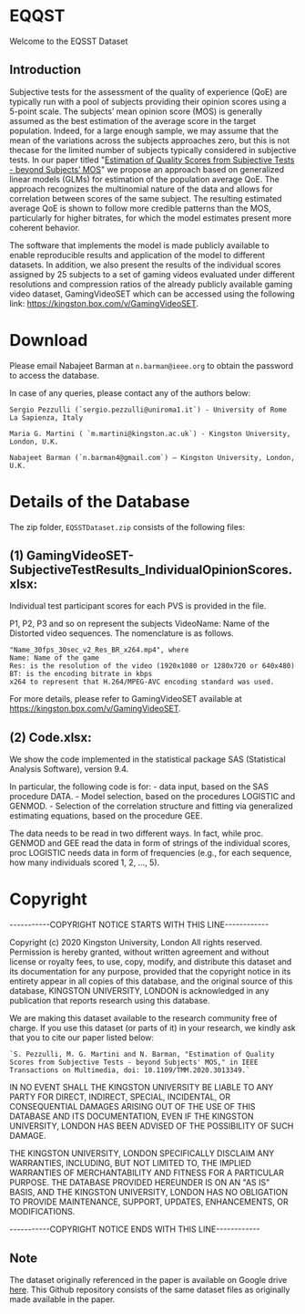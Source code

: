 # EQQST

Welcome to the EQSST Dataset

## Introduction

Subjective tests for the assessment of the quality of experience (QoE) are typically run with a pool of subjects providing their opinion scores using a 5-point scale. The subjects’ mean opinion score (MOS) is generally assumed as the best estimation of the average score in the target population. Indeed, for a large enough sample, we may assume that the mean of the variations across the subjects approaches zero, but this is not thecase for the limited number of subjects typically considered in subjective tests. In our paper titled "[Estimation of Quality Scores from Subjective Tests - beyond Subjects’ MOS](https://ieeexplore.ieee.org/document/9154548)" we propose an approach based on generalized linear models (GLMs) for estimation of the population average QoE. The approach recognizes the multinomial nature of the data and allows for correlation between scores of the same subject. The resulting estimated average QoE is shown to follow more credible patterns than the MOS, particularly for higher bitrates, for which the model estimates present more coherent behavior. 

The software that implements the model is made publicly available to enable reproducible results and application of the model to different datasets. In addition, we also present the results of the individual scores assigned by 25 subjects to a set of gaming videos evaluated under different resolutions and compression ratios of the already publicly available gaming video dataset, GamingVideoSET which can be accessed using the following link: https://kingston.box.com/v/GamingVideoSET. 

# Download

Please email Nabajeet Barman at `n.barman@ieee.org` to obtain the password to access the database. 

In case of any queries, please contact any of the authors below: 

    Sergio Pezzulli (`sergio.pezzulli@uniroma1.it`) - University of Rome La Sapienza, Italy

    Maria G. Martini ( `m.martini@kingston.ac.uk`) - Kingston University, London, U.K.

    Nabajeet Barman (`n.barman4@gmail.com`) – Kingston University, London, U.K.

# Details of the Database

The zip folder, `EQSSTDataset.zip` consists of the following files:

## (1) GamingVideoSET-SubjectiveTestResults_IndividualOpinionScores.xlsx: 
Individual test participant scores for each PVS is provided in the file.

P1, P2, P3 and so on represent the subjects
VideoName: Name of the Distorted video sequences. The nomenclature is as follows.

    "Name_30fps_30sec_v2_Res_BR_x264.mp4", where
    Name: Name of the game
    Res: is the resolution of the video (1920x1080 or 1280x720 or 640x480)
    BT: is the encoding bitrate in kbps
    x264 to represent that H.264/MPEG-AVC encoding standard was used.

For more details, please refer to GamingVideoSET available at https://kingston.box.com/v/GamingVideoSET.

## (2) Code.xlsx: 

We show the code implemented in the statistical package SAS (Statistical Analysis Software), version 9.4.

In particular, the following code is for:
	- data input, based on the SAS procedure DATA.
	- Model selection, based on the procedures LOGISTIC and GENMOD.
	- Selection of the correlation structure and fitting via generalized estimating equations, based on the procedure GEE.  

The data needs to be read in two different ways. 
In fact, while proc. GENMOD and GEE read the data in form of strings of the individual scores, proc LOGISTIC needs data in form of frequencies (e.g., for each sequence, how many individuals scored 1, 2, ..., 5).

# Copyright
-----------COPYRIGHT NOTICE STARTS WITH THIS LINE------------ 

Copyright (c) 2020 Kingston University, London
All rights reserved. 
Permission is hereby granted, without written agreement and without license or royalty fees, to use, copy, modify, and distribute this dataset and its documentation for any purpose, provided that the copyright notice in its entirety appear in all copies of this database, and the original source of this database, KINGSTON UNIVERSITY, LONDON is acknowledged in any publication that reports research using this database.

We are making this dataset available to the research community free of charge. If you use this dataset (or parts of it) in your research, we kindly ask that you to cite our paper listed below:

	`S. Pezzulli, M. G. Martini and N. Barman, "Estimation of Quality Scores from Subjective Tests - beyond Subjects' MOS," in IEEE Transactions on Multimedia, doi: 10.1109/TMM.2020.3013349.`
 
IN NO EVENT SHALL THE KINGSTON UNIVERSITY BE LIABLE TO ANY PARTY FOR DIRECT, INDIRECT, SPECIAL, INCIDENTAL, OR CONSEQUENTIAL DAMAGES ARISING OUT OF THE USE OF THIS DATABASE AND ITS DOCUMENTATION, EVEN IF THE KINGSTON UNIVERSITY, LONDON HAS BEEN ADVISED OF THE POSSIBILITY OF SUCH DAMAGE. 

THE KINGSTON UNIVERSITY, LONDON SPECIFICALLY DISCLAIM ANY WARRANTIES, INCLUDING, BUT NOT LIMITED TO, THE IMPLIED WARRANTIES OF MERCHANTABILITY AND FITNESS FOR A PARTICULAR PURPOSE. THE DATABASE PROVIDED HEREUNDER IS ON AN "AS IS" BASIS, AND THE KINGSTON UNIVERSITY, LONDON HAS NO OBLIGATION TO PROVIDE MAINTENANCE, SUPPORT, UPDATES, ENHANCEMENTS, OR MODIFICATIONS.

-----------COPYRIGHT NOTICE ENDS WITH THIS LINE------------

## Note

The dataset originally referenced in the paper is available on Google drive [here](https://drive.google.com/drive/folders/10xd7Wj3-r9BpsGxEO9rEgbQkNAYXon_k). This Github repository consists of the same dataset files as originally made available in the paper.

